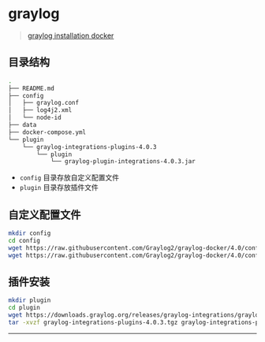 # graylog

> [graylog installation docker](https://docs.graylog.org/en/4.0/pages/installation/docker.html)

## 目录结构

```bash
.
├── README.md
├── config
│   ├── graylog.conf
│   ├── log4j2.xml
│   └── node-id
├── data
├── docker-compose.yml
└── plugin
    └── graylog-integrations-plugins-4.0.3
        └── plugin
            └── graylog-plugin-integrations-4.0.3.jar
```

* `config` 目录存放自定义配置文件
* `plugin` 目录存放插件文件

## 自定义配置文件

```bash
mkdir config
cd config
wget https://raw.githubusercontent.com/Graylog2/graylog-docker/4.0/config/graylog.conf
wget https://raw.githubusercontent.com/Graylog2/graylog-docker/4.0/config/log4j2.xml
```

## 插件安装

```bash
mkdir plugin
cd plugin
wget https://downloads.graylog.org/releases/graylog-integrations/graylog-integrations-plugins-4.0.3.tgz
tar -xvzf graylog-integrations-plugins-4.0.3.tgz graylog-integrations-plugins-4.0.3/plugin/graylog-plugin-integrations-4.0.3.jar
```

---
